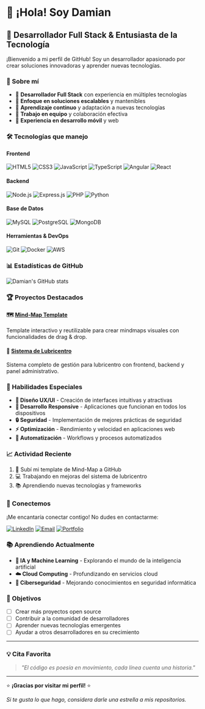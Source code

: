 # 👋 ¡Hola! Soy Damian

## 🚀 Desarrollador Full Stack & Entusiasta de la Tecnología

¡Bienvenido a mi perfil de GitHub! Soy un desarrollador apasionado por crear soluciones innovadoras y aprender nuevas tecnologías.

### 💼 Sobre mí

- 🔧 **Desarrollador Full Stack** con experiencia en múltiples tecnologías
- 🎯 **Enfoque en soluciones escalables** y mantenibles
- 🌱 **Aprendizaje continuo** y adaptación a nuevas tecnologías
- 🤝 **Trabajo en equipo** y colaboración efectiva
- 📱 **Experiencia en desarrollo móvil** y web

### 🛠️ Tecnologías que manejo

#### Frontend
![HTML5](https://img.shields.io/badge/HTML5-E34F26?style=for-the-badge&logo=html5&logoColor=white)
![CSS3](https://img.shields.io/badge/CSS3-1572B6?style=for-the-badge&logo=css3&logoColor=white)
![JavaScript](https://img.shields.io/badge/JavaScript-F7DF1E?style=for-the-badge&logo=javascript&logoColor=black)
![TypeScript](https://img.shields.io/badge/TypeScript-007ACC?style=for-the-badge&logo=typescript&logoColor=white)
![Angular](https://img.shields.io/badge/Angular-DD0031?style=for-the-badge&logo=angular&logoColor=white)
![React](https://img.shields.io/badge/React-20232A?style=for-the-badge&logo=react&logoColor=61DAFB)

#### Backend
![Node.js](https://img.shields.io/badge/Node.js-43853D?style=for-the-badge&logo=node.js&logoColor=white)
![Express.js](https://img.shields.io/badge/Express.js-404D59?style=for-the-badge)
![PHP](https://img.shields.io/badge/PHP-777BB4?style=for-the-badge&logo=php&logoColor=white)
![Python](https://img.shields.io/badge/Python-3776AB?style=for-the-badge&logo=python&logoColor=white)

#### Base de Datos
![MySQL](https://img.shields.io/badge/MySQL-00000F?style=for-the-badge&logo=mysql&logoColor=white)
![PostgreSQL](https://img.shields.io/badge/PostgreSQL-316192?style=for-the-badge&logo=postgresql&logoColor=white)
![MongoDB](https://img.shields.io/badge/MongoDB-4EA94B?style=for-the-badge&logo=mongodb&logoColor=white)

#### Herramientas & DevOps
![Git](https://img.shields.io/badge/Git-F05032?style=for-the-badge&logo=git&logoColor=white)
![Docker](https://img.shields.io/badge/Docker-2496ED?style=for-the-badge&logo=docker&logoColor=white)
![AWS](https://img.shields.io/badge/AWS-232F3E?style=for-the-badge&logo=amazon-aws&logoColor=white)

### 📊 Estadísticas de GitHub

![Damian's GitHub stats](https://github-readme-stats.vercel.app/api?username=Damian211997&show_icons=true&theme=radical)

### 🏆 Proyectos Destacados

#### 🗺️ [Mind-Map Template](https://github.com/Damian211997/Mind-Map)
Template interactivo y reutilizable para crear mindmaps visuales con funcionalidades de drag & drop.

#### 🏪 [Sistema de Lubricentro](https://github.com/Damian211997/lubricentro)
Sistema completo de gestión para lubricentro con frontend, backend y panel administrativo.

### 🌟 Habilidades Especiales

- **🎨 Diseño UX/UI** - Creación de interfaces intuitivas y atractivas
- **📱 Desarrollo Responsive** - Aplicaciones que funcionan en todos los dispositivos
- **🔒 Seguridad** - Implementación de mejores prácticas de seguridad
- **⚡ Optimización** - Rendimiento y velocidad en aplicaciones web
- **🤖 Automatización** - Workflows y procesos automatizados

### 📈 Actividad Reciente

<!--START_SECTION:activity-->
1. 🚀 Subí mi template de Mind-Map a GitHub
2. 💻 Trabajando en mejoras del sistema de lubricentro
3. 📚 Aprendiendo nuevas tecnologías y frameworks
<!--END_SECTION:activity-->

### 🤝 Conectemos

¡Me encantaría conectar contigo! No dudes en contactarme:

[![LinkedIn](https://img.shields.io/badge/LinkedIn-0077B5?style=for-the-badge&logo=linkedin&logoColor=white)](https://linkedin.com/in/damian211997)
[![Email](https://img.shields.io/badge/Email-D14836?style=for-the-badge&logo=gmail&logoColor=white)](mailto:damian@example.com)
[![Portfolio](https://img.shields.io/badge/Portfolio-FF5722?style=for-the-badge&logo=todoist&logoColor=white)](https://damian211997.dev)

### 📚 Aprendiendo Actualmente

- **🔮 IA y Machine Learning** - Explorando el mundo de la inteligencia artificial
- **☁️ Cloud Computing** - Profundizando en servicios cloud
- **🔐 Ciberseguridad** - Mejorando conocimientos en seguridad informática

### 🎯 Objetivos

- [ ] Crear más proyectos open source
- [ ] Contribuir a la comunidad de desarrolladores
- [ ] Aprender nuevas tecnologías emergentes
- [ ] Ayudar a otros desarrolladores en su crecimiento

---

### 💡 Cita Favorita

> *"El código es poesía en movimiento, cada línea cuenta una historia."*

---

⭐ **¡Gracias por visitar mi perfil!** ⭐

*Si te gusta lo que hago, considera darle una estrella a mis repositorios.*
